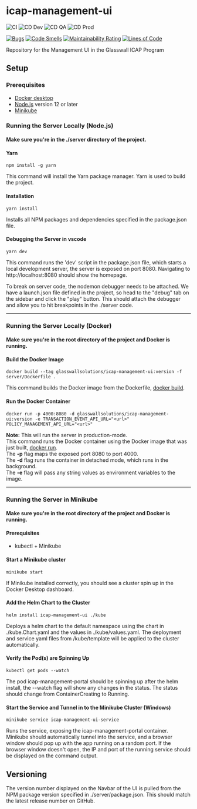 # icap-management-ui
![CI](https://github.com/filetrust/icap-management-ui/workflows/CI/badge.svg)
![CD Dev](https://github.com/filetrust/icap-management-ui/workflows/CD%20Dev/badge.svg)
![CD QA](https://github.com/filetrust/icap-management-ui/workflows/CD%20QA/badge.svg)
![CD Prod](https://github.com/filetrust/icap-management-ui/workflows/CD%20Prod/badge.svg)
  
[![Bugs](https://sonarcloud.io/api/project_badges/measure?project=filetrust_icap-management-ui&metric=bugs)](https://sonarcloud.io/dashboard?id=filetrust_icap-management-ui)
[![Code Smells](https://sonarcloud.io/api/project_badges/measure?project=filetrust_icap-management-ui&metric=code_smells)](https://sonarcloud.io/dashboard?id=filetrust_icap-management-ui)
[![Maintainability Rating](https://sonarcloud.io/api/project_badges/measure?project=filetrust_icap-management-ui&metric=sqale_rating)](https://sonarcloud.io/dashboard?id=filetrust_icap-management-ui)
[![Lines of Code](https://sonarcloud.io/api/project_badges/measure?project=filetrust_icap-management-ui&metric=ncloc)](https://sonarcloud.io/dashboard?id=filetrust_icap-management-ui)
  
Repository for the Management UI in the Glasswall ICAP Program

## Setup

### Prerequisites
- [Docker desktop](https://www.docker.com/)
- [Node.js](https://nodejs.org/en/) version 12 or later
- [Minikube](https://minikube.sigs.k8s.io/docs/start/)

### Running the Server Locally (Node.js)
#### Make sure you're in the ./server directory of the project.
#### Yarn
```
npm install -g yarn
```
  
This command will install the Yarn package manager. Yarn is used to build the project.
  
#### Installation
```
yarn install
```
  
Installs all NPM packages and dependencies specified in the package.json file.
  
#### Debugging the Server in vscode
```
yarn dev
```
  
This command runs the 'dev' script in the package.json file, which starts a local development server, the server is exposed on port 8080. Navigating to http://localhost:8080 should show the homepage.

To break on server code, the nodemon debugger needs to be attached. We have a launch.json file defined in the project, so head to the "debug" tab on the sidebar and click the "play" button. This should attach the debugger and allow you to hit breakpoints in the ./server code.
  
<hr/>    
  
### Running the Server Locally (Docker)
#### Make sure you're in the root directory of the project and Docker is running.
  
#### Build the Docker Image
```
docker build --tag glasswallsolutions/icap-management-ui:version -f server/Dockerfile .
```
  
This command builds the Docker image from the Dockerfile, [docker build](https://docs.docker.com/engine/reference/commandline/build/).
  
#### Run the Docker Container
```
docker run -p 4000:8080 -d glasswallsolutions/icap-management-ui:version -e TRANSACTION_EVENT_API_URL="<url>" POLICY_MANAGEMENT_API_URL="<url>"
```
  
<b>Note:</b> This will run the server in production-mode.  
This command runs the Docker container using the Docker image that was just built, [docker run](https://docs.docker.com/engine/reference/run/).  
The <b>-p</b> flag maps the exposed port 8080 to port 4000.  
The <b>-d</b> flag runs the container in detached mode, which runs in the background.  
The <b>-e</b> flag will pass any string values as environment variables to the image.

<hr/>

### Running the Server in Minikube
#### Make sure you're in the root directory of the project and Docker is running.

#### Prerequisites
- kubectl + Minikube

#### Start a Minikube cluster
```
minikube start
```

If Minikube installed correctly, you should see a cluster spin up in the Docker Desktop dashboard.

#### Add the Helm Chart to the Cluster
```
helm install icap-management-ui ./kube
```
Deploys a helm chart to the default namespace using the chart in ./kube.Chart.yaml and the values in ./kube/values.yaml. The deployment and service yaml files from /kube/template will be applied to the cluster automatically.

#### Verify the Pod(s) are Spinning Up
```
kubectl get pods --watch
```
The pod icap-management-portal should be spinning up after the helm install, the --watch flag will show any changes in the status. The status should change from ContainerCreating to Running.

#### Start the Service and Tunnel in to the Minikube Cluster (Windows)
```
minikube service icap-management-ui-service
```
Runs the service, exposing the icap-management-portal container. Minikube should automatically tunnel into the service, and a browser window should pop up with the app running on a random port. If the browser window doesn't open, the IP and port of the running service should be displayed on the command output.

## Versioning
The version number displayed on the Navbar of the UI is pulled from the NPM package version specified in ./server/package.json. This should match the latest release number on GitHub.
